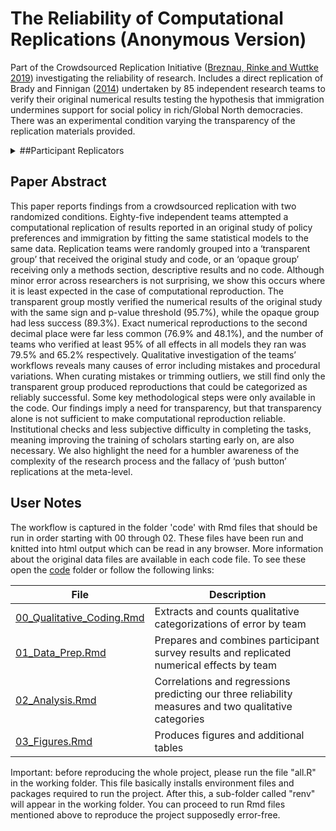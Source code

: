 # The Reliability of Computational Replications (Anonymous Version)

Part of the Crowdsourced Replication Initiative ([Breznau, Rinke and Wuttke 2019](https://osf.io/preprints/socarxiv/6j9qb/)) investigating the reliability of research. Includes a direct replication of Brady and Finnigan ([2014](https://journals.sagepub.com/doi/full/10.1177/0003122413513022)) undertaken by 85 independent research teams to verify their original numerical results testing the hypothesis that immigration undermines support for social policy in rich/Global North democracies. There was an experimental condition varying the transparency of the replication materials provided. 

<details>
<summary>##Participant Replicators</summary>

Muna Adem, Jule Adriaans, Esra Akdeniz, Amalia Alvarez-Benjumea, Henrik Andersen, Daniel Auer, Flavio Azevedo, Oke Bahnsen, Ling Bai, Dave Balzer, Paul C. Bauer, Gerrit Bauer, Markus Baumann, Sharon Baute, Verena Benoit, Julian Bernauer, Carl Berning, Anna Berthold, Felix S. Bethke, Thomas Biegert, Katharina Blinzler, Johannes N. Blumenberg, Licia Bobzien, Andrea Bohman, Thijs Bol, Amie Bostic, Zuzanna Brzozowska, Katharina Burgdorf, Kaspar Burger, Kathrin Busch, Juan Castillo, Nathan Chan, Pablo Christmann, Roxanne Connelly, Christian Czymara, Elena Damian, Eline de Rooij, Alejandro Ecker, Achim Edelmann, Christine Eder, Maureen A. Eger, Simon Ellerbrock, Anna Forke, Andrea Forster, Danilo Freire, Chris Gaasendam, Konstantin Gavras, Vernon Gayle, Theresa Gessler, Timo Gnambs, Amélie Godefroidt, Max Grömping, Martin Groß, Stefan Gruber, Tobias Gummer, Andreas Hadjar, Verena Halbherr, Jan Paul Heisig, Sebastian Hellmeier, Stefanie Heyne, Magdalena Hirsch, Mikael Hjerm, Oshrat Hochman, Jan H. Höffler, Andreas Hövermann, Sophia Hunger, Christian Hunkler, Nora Huth, Zsofia Ignacz, Sabine Israel, Laura Jacobs, Jannes Jacobsen, Bastian Jaeger, Sebastian Jungkunz, Nils Jungmann, Jennifer Kanjana, Mathias Kauff, Sayak KhatuaManuel Kleinert, Julia Klinger, Jan-Philipp Kolb, Marta Kołczyńska, John Kuk, Katharina Kunißen, Jennifer Kanjana, Salman Khan, Dafina Kurti, Alexander Langenkamp, Robin Lee, David Liu, Philipp Lersch, Lea-Maria Löbel, Philipp Lutscher, Matthias Mader, Joan Madia, Natalia Malancu, Luis Maldonado, Helge Marahrens, Nicole Martin, Paul Martinez, Jochen Mayerl, Oscar J. Mayorga, Robert McDonnell, Patricia McManus, Kyle McWagner, Cecil Meeusen, Daniel Meierrieks, Jonathan Mellon, Friedolin Merhout, Samuel Merk, Daniel Meyer, Jonathan Mijs, Cristobal Moya, Marcel Neunhoeffer, Daniel Nüst, Olav Nygård, Fabian Ochsenfeld, Gunnar Otte, Anna Pechenkina, Mark Pickup, Christopher Prosser, Louis Raes, Kevin Ralston, Miguel Ramos, Frank Reichert, Leticia Rettore Micheli, Arne Roets, Jonathan Rogers, Guido Ropers, Robin Samuel, Gregor Sand, Constanza Sanhueza Petrarca, Ariela Schachter, Merlin Schaeffer, David Schieferdecker, Elmar Schlueter, Katja Schmidt, Regine Schmidt, Alexander Schmidt-Catran, Claudia Schmiedeberg, Jürgen Schneider, Martijn Schoonvelde, Julia Schulte-Cloos, Sandy Schumann, Reinhard Schunck, Jürgen Schupp, Julian Seuring, Henning Silber, Willem Sleegers, Nico Sonntag, Alexander Staudt, Nadia Steiber, Nils Steiner, Sebastian Sternberg, Dieter Stiers, Dragana Stojmenovska, Nora Storz, Erich Striessnig, Anne-Kathrin Stroppe, Jordan W Suchow, Janna Teltemann, Andrey Tibajev, Brian Tung, Giacomo Vagni, Jasper Van Assche, Meta van der Linden, Jolanda van der Noll, Arno Van Hootegem, Stefan Vogtenhuber, Bogdan Voicu, Fieke Wagemans, Nadja Wehl, Hannah Werner, Brenton Wiernik, Fabian Winter, Christof Wolf, Cary Wu, Yuki Yamada, Nan Zhang, Conrad Ziller, Björn Zakula, Stefan Zins, Tomasz Żółtak
</details>



## Paper Abstract

This paper reports findings from a crowdsourced replication with two randomized conditions. Eighty-five independent teams attempted a computational replication of results reported in an original study of policy preferences and immigration by fitting the same statistical models to the same data. Replication teams were randomly grouped into a ‘transparent group’ that received the original study and code, or an ‘opaque group’ receiving only a methods section, descriptive results and no code. Although minor error across researchers is not surprising, we show this occurs where it is least expected in the case of computational reproduction. The transparent group mostly verified the numerical results of the original study with the same sign and p-value threshold (95.7%), while the opaque group had less success (89.3%). Exact numerical reproductions to the second decimal place were far less common (76.9% and 48.1%), and the number of teams who verified at least 95% of all effects in all models they ran was 79.5% and 65.2% respectively. Qualitative investigation of the teams’ workflows reveals many causes of error including mistakes and procedural variations. When curating mistakes or trimming outliers, we still find only the transparent group produced reproductions that could be categorized as reliably successful. Some key methodological steps were only available in the code. Our findings imply a need for transparency, but that transparency alone is not sufficient to make computational reproduction reliable. Institutional checks and less subjective difficulty in completing the tasks, meaning improving the training of scholars starting early on, are also necessary. We also highlight the need for a humbler awareness of the complexity of the research process and the fallacy of ‘push button’ replications at the meta-level.

## User Notes

The workflow is captured in the folder 'code' with Rmd files that should be run in order starting with 00 through 02. These files have been run and knitted into html output which can be read in any browser. More information about the original data files are available in each code file. To see these open the [code](../code/) folder or follow the following links:

| File | Description |
| ----------- | ----------- |
| [00_Qualitative_Coding.Rmd](../code/00_Qualitative_Coding.html) | Extracts and counts qualitative categorizations of error by team |
| [01_Data_Prep.Rmd](../code/01_Data_Prep.html) | Prepares and combines participant survey results and replicated numerical effects by team |
| [02_Analysis.Rmd](../code/02_Analysis.html) | Correlations and regressions predicting our three reliability measures and two qualitative categories |
| [03_Figures.Rmd](../code/03_Figures.html) | Produces figures and additional tables |

Important: before reproducing the whole project, please run the file "all.R" in the working folder. This file basically installs environment files and packages required to run the project. After this, a sub-folder called "renv" will appear in the working folder. You can proceed to run Rmd files mentioned above to reproduce the project supposedly error-free. 
